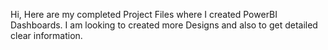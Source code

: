 Hi, Here are my completed Project Files where I created PowerBI Dashboards. I am looking to created more Designs and also to get detailed clear information.
